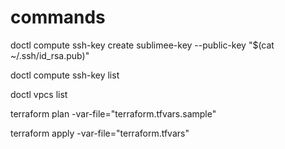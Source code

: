 # commands

doctl compute ssh-key create sublimee-key --public-key "$(cat ~/.ssh/id_rsa.pub)"

doctl compute ssh-key list

doctl vpcs list

terraform plan -var-file="terraform.tfvars.sample"

terraform apply -var-file="terraform.tfvars"
